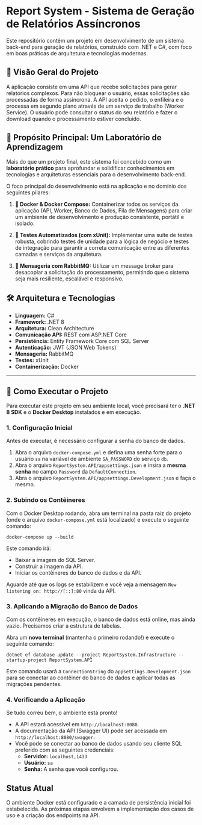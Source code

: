 # Report System - Sistema de Geração de Relatórios Assíncronos

Este repositório contém um projeto em desenvolvimento de um sistema back-end para geração de relatórios, construído com .NET e C#, com foco em boas práticas de arquitetura e tecnologias modernas.

## 🚀 Visão Geral do Projeto

A aplicação consiste em uma API que recebe solicitações para gerar relatórios complexos. Para não bloquear o usuário, essas solicitações são processadas de forma assíncrona. A API aceita o pedido, o enfileira e o processa em segundo plano através de um serviço de trabalho (Worker Service). O usuário pode consultar o status do seu relatório e fazer o download quando o processamento estiver concluído.

## 🎯 Propósito Principal: Um Laboratório de Aprendizagem

Mais do que um projeto final, este sistema foi concebido como um **laboratório prático** para aprofundar e solidificar conhecimentos em tecnologias e arquiteturas essenciais para o desenvolvimento back-end.

O foco principal do desenvolvimento está na aplicação e no domínio dos seguintes pilares:

1.  **🐳 Docker & Docker Compose:** Containerizar todos os serviços da aplicação (API, Worker, Banco de Dados, Fila de Mensagens) para criar um ambiente de desenvolvimento e produção consistente, portátil e isolado.

2.  **🧪 Testes Automatizados (com xUnit):** Implementar uma suíte de testes robusta, cobrindo testes de unidade para a lógica de negócio e testes de integração para garantir a correta comunicação entre as diferentes camadas e serviços da arquitetura.

3.  **🐇 Mensageria com RabbitMQ:** Utilizar um message broker para desacoplar a solicitação do processamento, permitindo que o sistema seja mais resiliente, escalável e responsivo.

## 🛠️ Arquitetura e Tecnologias

*   **Linguagem:** C#
*   **Framework:** .NET 8
*   **Arquitetura:** Clean Architecture
*   **Comunicação API:** REST com ASP.NET Core
*   **Persistência:** Entity Framework Core com SQL Server
*   **Autenticação:** JWT (JSON Web Tokens)
*   **Mensageria:** RabbitMQ
*   **Testes:** xUnit
*   **Containerização:** Docker

---

## 🏃 Como Executar o Projeto

Para executar este projeto em seu ambiente local, você precisará ter o **.NET 8 SDK** e o **Docker Desktop** instalados e em execução.

### 1. Configuração Inicial

Antes de executar, é necessário configurar a senha do banco de dados.

1.  Abra o arquivo `docker-compose.yml` e defina uma senha forte para o usuário `sa` na variável de ambiente `SA_PASSWORD` do serviço `db`.
2.  Abra o arquivo `ReportSystem.API/appsettings.json` e insira a **mesma senha** no campo `Password` da `DefaultConnection`.
3.  Abra o arquivo `ReportSystem.API/appsettings.Development.json` e faça o mesmo.

### 2. Subindo os Contêineres

Com o Docker Desktop rodando, abra um terminal na pasta raiz do projeto (onde o arquivo `docker-compose.yml` está localizado) e execute o seguinte comando:

```shell
docker-compose up --build
```

Este comando irá:
- Baixar a imagem do SQL Server.
- Construir a imagem da API.
- Iniciar os contêineres do banco de dados e da API.

Aguarde até que os logs se estabilizem e você veja a mensagem `Now listening on: http://[::]:80` vinda da API.

### 3. Aplicando a Migração do Banco de Dados

Com os contêineres em execução, o banco de dados está online, mas ainda vazio. Precisamos criar a estrutura de tabelas.

Abra um **novo terminal** (mantenha o primeiro rodando!) e execute o seguinte comando:

```shell
dotnet ef database update --project ReportSystem.Infrastructure --startup-project ReportSystem.API
```

Este comando usará a `ConnectionString` do `appsettings.Development.json` para se conectar ao contêiner do banco de dados e aplicar todas as migrações pendentes.

### 4. Verificando a Aplicação

Se tudo correu bem, o ambiente está pronto!

- A API estará acessível em `http://localhost:8080`.
- A documentação da API (Swagger UI) pode ser acessada em `http://localhost:8080/swagger`.
- Você pode se conectar ao banco de dados usando seu cliente SQL preferido com as seguintes credenciais:
  - **Servidor:** `localhost,1433`
  - **Usuário:** `sa`
  - **Senha:** A senha que você configurou.

## Status Atual

O ambiente Docker está configurado e a camada de persistência inicial foi estabelecida. As próximas etapas envolvem a implementação dos casos de uso e a criação dos endpoints na API.